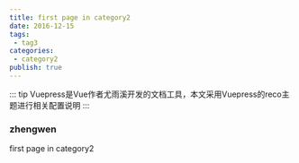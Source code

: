 ```yaml
---
title: first page in category2
date: 2016-12-15
tags:
 - tag3
categories: 
 - category2
publish: true
---
```


::: tip 
Vuepress是Vue作者尤雨溪开发的文档工具，本文采用Vuepress的reco主题进行相关配置说明
:::

<!-- more -->
### zhengwen
first page in category2